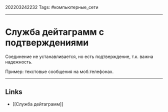 202203242232
Tags: #компьютерные_сети

---

# Служба дейтаграмм с подтверждениями
Соединение не устанавливается, но есть подтверждение, т.к. важна надежность. 

Пример: текстовые сообщения на моб.телефонах.

---
## Links
- [[Служба дейтаграмм]]

